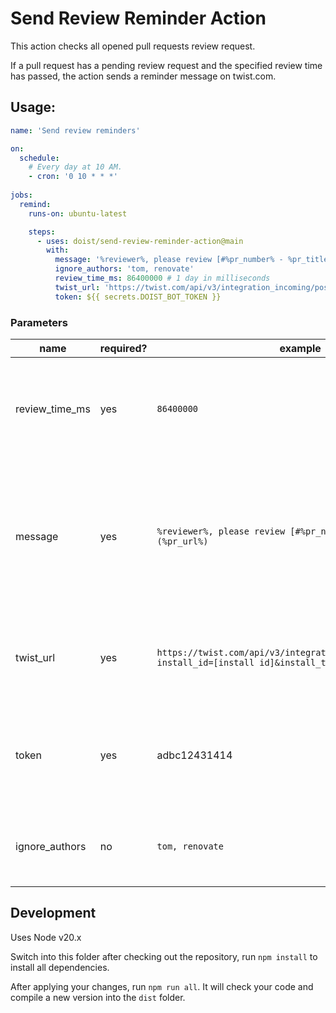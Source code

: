 # Send Review Reminder Action

This action checks all opened pull requests review request.

If a pull request has a pending review request and the specified review time 
has passed, the action sends a reminder message on twist.com.

## Usage:

```yaml
name: 'Send review reminders'

on:
  schedule:
    # Every day at 10 AM.
    - cron: '0 10 * * *'
      
jobs:
  remind:
    runs-on: ubuntu-latest

    steps:
      - uses: doist/send-review-reminder-action@main
        with:
          message: '%reviewer%, please review [#%pr_number% - %pr_title%](%pr_url%)'
          ignore_authors: 'tom, renovate'
          review_time_ms: 86400000 # 1 day in milliseconds
          twist_url: 'https://twist.com/api/v3/integration_incoming/post_data?install_id=[install id]&install_token=[install token]'
          token: ${{ secrets.DOIST_BOT_TOKEN }}

```

### Parameters

|name|required?|example|description|
|----|---------|-------|-----------|
|review_time_ms|yes|`86400000`|The time in milliseconds a PR has to wait before a reminder will be sen, example is 24 hours|
|message|yes|`%reviewer%, please review [#%pr_number% - %pr_title%](%pr_url%)`|The reminder message to send, takes 4 parameters for string interpolation: `%reviewer%`, `%pr_number%`, `%pr_title%` and `%pr_url%`|
|twist_url|yes|`https://twist.com/api/v3/integration_incoming/post_data?install_id=[install id]&install_token=[install token]`|The installed integration url for posting a message to a Twist thread|
|token|yes|adbc12431414|The token for accessing the GitHub API to query the state of the PRs in a repo|
|ignore_authors|no|`tom, renovate`|Usernames of PR creators who's PRs will be ignored|

## Development

Uses Node v20.x

Switch into this folder after checking out the repository, run `npm install` to install all dependencies.

After applying your changes, run `npm run all`. It will check your code and compile a new version into the `dist` 
folder.
